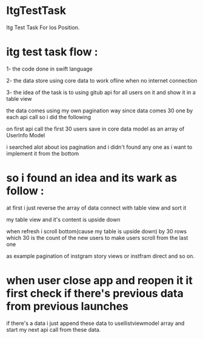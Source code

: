 # ItgTestTask
Itg Test Task For Ios Position.

# itg test task flow :

1- the code done in swift language 

2- the data store using core data to work ofline when no internet connection

3- the idea of the task is to using gitub api for all users on it and show it in a table view 

the data comes using my own pagination way since data comes 30 one by each api call so i did the following

on first api call the first 30 users save in core data model as an array of UserInfo Model

i searched alot about ios pagination and i didn't found any one as i want to implement it from the bottom 

# so i found an idea and its wark as follow :

at first i just reverse the array of data connect with table view and sort it 

my table view and it's content is upside down 

when refresh i scroll bottom(cause my table is upside down) by 30 rows which 30 is the count of the new users to make users scroll from the last one 

as example pagination of instgram story views or instfram direct and so on.

# when user close app and reopen it it first check if there's previous data from previous launches 

if there's a data i just append these data to usellistviewmodel array and start my next api call from these data.



